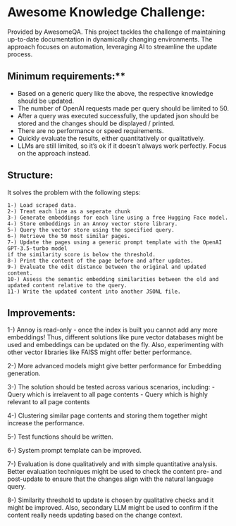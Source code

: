 # Awesome Knowledge Challenge:

Provided by AwesomeQA. 
This project tackles the challenge of maintaining up-to-date documentation in dynamically changing environments. The approach focuses on automation, leveraging AI to streamline the update process.

## Minimum requirements:**

- Based on a generic query like the above, the respective knowledge should be updated.
- The number of OpenAI requests made per query should be limited to 50.
- After a query was executed successfully, the updated json should be stored and the changes should be displayed / printed.
- There are no performance or speed requirements.
- Quickly evaluate the results, either quantitatively or qualitatively.
- LLMs are still limited, so it’s ok if it doesn’t always work perfectly. Focus on the approach instead.


## Structure:

It solves the problem with the following steps:

    1-) Load scraped data.
    2-) Treat each line as a seperate chunk
    3-) Generate embeddings for each line using a free Hugging Face model.
    4-) Store embeddings in an Annoy vector store library.
    5-) Query the vector store using the specified query.
    6-) Retrieve the 50 most similar pages.
    7-) Update the pages using a generic prompt template with the OpenAI GPT-3.5-turbo model 
    if the similarity score is below the threshold.
    8-) Print the content of the page before and after updates.
    9-) Evaluate the edit distance between the original and updated content.
    10-) Assess the semantic embedding similarities between the old and updated content relative to the query.
    11-) Write the updated content into another JSONL file.


## Improvements:

1-) Annoy is read-only - once the index is built you cannot add any more embeddings!
Thus, different solutions like pure vector databases might be used and embeddings can be updated on the fly.
Also, experimenting with other vector libraries like FAISS might offer better performance.

2-) More advanced models might give better performance for Embedding generation.

3-) The solution should be tested across various scenarios, including:
        - Query which is irrelavent to all page contents
        - Query which is highly relevant to all page contents

4-) Clustering similar page contents and storing them together might increase the performance.

5-) Test functions should be written.

6-) System prompt template can be improved.

7-) Evaluation is done qualitatively and with simple quantitative analysis. 
Better evaluation techniques might be used to check the content pre- and post-update to ensure that 
the changes align with the natural language query.

8-) Similarity threshold to update is chosen by qualitative checks and it might be improved.
Also, secondary LLM might be used to confirm if the content really needs updating based on the change context.